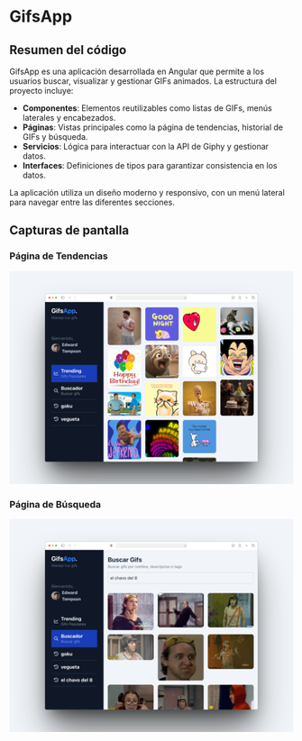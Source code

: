# GifsApp

## Resumen del código

GifsApp es una aplicación desarrollada en Angular que permite a los usuarios buscar, visualizar y gestionar GIFs animados. La estructura del proyecto incluye:

- **Componentes**: Elementos reutilizables como listas de GIFs, menús laterales y encabezados.
- **Páginas**: Vistas principales como la página de tendencias, historial de GIFs y búsqueda.
- **Servicios**: Lógica para interactuar con la API de Giphy y gestionar datos.
- **Interfaces**: Definiciones de tipos para garantizar consistencia en los datos.

La aplicación utiliza un diseño moderno y responsivo, con un menú lateral para navegar entre las diferentes secciones.

## Capturas de pantalla

### Página de Tendencias
![Página de Tendencias](shot_1.png)

### Página de Búsqueda
![Página de Búsqueda](shot_2.png)

